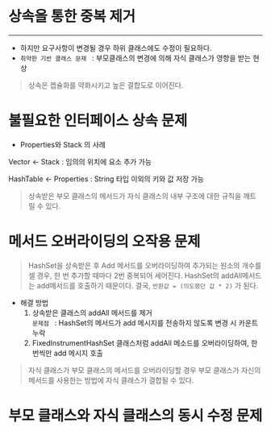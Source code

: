 # 상속을 통한 중복 제거

---
- 하지만 요구사항이 변경될 경우 하위 클래스에도 수정이 필요하다. 
- `취약한 기반 클래스 문제 ` : 부모클래스의 변경에 의해 자식 클래스가 영향을 받는 현상

> 상속은 켑슐화를 약화시키고 높은 결합도로 이어진다.


# 불필요한 인터페이스 상속 문제

- Properties와 Stack 의 사례

Vector <- Stack : 임의의 위치에 요소 추가 가능 

HashTable <- Properties : String 타입 이외의 키와 값 저장 가능

> 상속받은 부모 클래스의 메서드가 자식 클래스의 내부 구조에 대한 규칙을 깨트릴 수 있다.

# 메서드 오버라이딩의 오작용 문제

> HashSet을 상속받은 후 Add 메서드를 오버라이딩하여 추가되는 원소의 개수를 셀 경우,
> 한 번 추가할 때마다 2번 중복되어 세어진다. HashSet의 addAll메서드는 add메서드를 호출하기 때문이다.
> 결국, `반환값 = (의도했던 값 * 2)` 가 된다.

- 해결 방법 </br>
    1. 상속받은 클래스의 addAll 메서드를 제거 </br>
    `문제점 ` : HashSet의 메서드가 add 메시지를 전송하지 않도록 변경 시 카운트 누락 </br>
    2. FixedInstrumentHashSet 클래스처럼 addAll 메소드를 오버라이딩하여, 한번씩만 add 메시지 호출

> 자식 클래스가 부모 클래스의 메서드를 오버라이딩할 경우 부모 클래스가 자신의 메서드를
> 사용한는 방법에 자식 클래스가 결합될 수 있다.

# 부모 클래스와 자식 클래스의 동시 수정 문제


